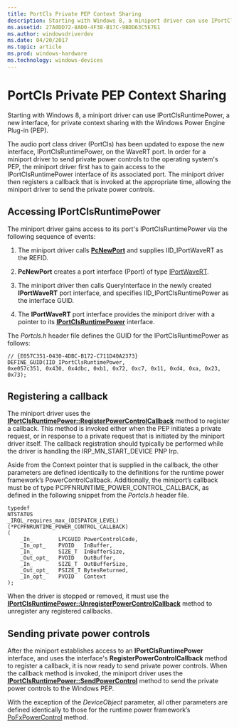 ```yaml
---
title: PortCls Private PEP Context Sharing
description: Starting with Windows 8, a miniport driver can use IPortClsRuntimePower, a new interface, for private context sharing with the Windows Power Engine Plug-in (PEP).
ms.assetid: 27A0DD72-8AD0-4F38-B17C-9BDD63C5E7E1
ms.author: windowsdriverdev
ms.date: 04/20/2017
ms.topic: article
ms.prod: windows-hardware
ms.technology: windows-devices
---
```


# PortCls Private PEP Context Sharing


Starting with Windows 8, a miniport driver can use IPortClsRuntimePower, a new interface, for private context sharing with the Windows Power Engine Plug-in (PEP).

The audio port class driver (PortCls) has been updated to expose the new interface, IPortClsRuntimePower, on the WaveRT port. In order for a miniport driver to send private power controls to the operating system's PEP, the miniport driver first has to gain access to the IPortClsRuntimePower interface of its associated port. The miniport driver then registers a callback that is invoked at the appropriate time, allowing the miniport driver to send the private power controls.

## <span id="Accessing_IPortClsRuntimePower"></span><span id="accessing_iportclsruntimepower"></span><span id="ACCESSING_IPORTCLSRUNTIMEPOWER"></span>Accessing IPortClsRuntimePower


The miniport driver gains access to its port's IPortClsRuntimePower via the following sequence of events:

1. The miniport driver calls [**PcNewPort**](https://msdn.microsoft.com/library/windows/hardware/ff537715) and supplies IID\_IPortWaveRT as the REFID.

2. **PcNewPort** creates a port interface (Pport) of type [IPortWaveRT](https://msdn.microsoft.com/library/windows/hardware/ff536920).

3. The miniport driver then calls QueryInterface in the newly created **IPortWaveRT** port interface, and specifies IID\_IPortClsRuntimePower as the interface GUID.

4. The **IPortWaveRT** port interface provides the miniport driver with a pointer to its [**IPortClsRuntimePower**](https://msdn.microsoft.com/library/windows/hardware/dn265125) interface.

The *Portcls.h* header file defines the GUID for the IPortClsRuntimePower as follows:

``` syntax
// {E057C351-0430-4DBC-B172-C711D40A2373}
DEFINE_GUID(IID_IPortClsRuntimePower,
0xe057c351, 0x430, 0x4dbc, 0xb1, 0x72, 0xc7, 0x11, 0xd4, 0xa, 0x23, 0x73);
```

## <span id="Registering_a_callback"></span><span id="registering_a_callback"></span><span id="REGISTERING_A_CALLBACK"></span>Registering a callback


The miniport driver uses the [**IPortClsRuntimePower::RegisterPowerControlCallback**](https://msdn.microsoft.com/library/windows/hardware/dn265126) method to register a callback. This method is invoked either when the PEP initiates a private request, or in response to a private request that is initiated by the miniport driver itself. The callback registration should typically be performed while the driver is handling the IRP\_MN\_START\_DEVICE PNP Irp.

Aside from the Context pointer that is supplied in the callback, the other parameters are defined identically to the definitions for the runtime power framework’s PowerControlCallback. Additionally, the miniport’s callback must be of type PCPFNRUNTIME\_POWER\_CONTROL\_CALLBACK, as defined in the following snippet from the *Portcls.h* header file.

```ManagedCPlusPlus
typedef
NTSTATUS
_IRQL_requires_max_(DISPATCH_LEVEL)
(*PCPFNRUNTIME_POWER_CONTROL_CALLBACK)
(
    _In_        LPCGUID PowerControlCode,
    _In_opt_    PVOID   InBuffer,
    _In_        SIZE_T  InBufferSize,
    _Out_opt_   PVOID   OutBuffer,
    _In_        SIZE_T  OutBufferSize,
    _Out_opt_   PSIZE_T BytesReturned,
    _In_opt_    PVOID   Context
);
```

When the driver is stopped or removed, it must use the [**IPortClsRuntimePower::UnregisterPowerControlCallback**](https://msdn.microsoft.com/library/windows/hardware/dn265128) method to unregister any registered callbacks.

## <span id="Sending_private_power_controls"></span><span id="sending_private_power_controls"></span><span id="SENDING_PRIVATE_POWER_CONTROLS"></span>Sending private power controls


After the miniport establishes access to an **IPortClsRuntimePower** interface, and uses the interface's **RegisterPowerControlCallback** method to register a callback, it is now ready to send private power controls. When the callback method is invoked, the miniport driver uses the [**IPortClsRuntimePower::SendPowerControl**](https://msdn.microsoft.com/library/windows/hardware/dn265127) method to send the private power controls to the Windows PEP.

With the exception of the *DeviceObject* parameter, all other parameters are defined identically to those for the runtime power framework’s [PoFxPowerControl](http://msdn.microsoft.com/library/windows/hardware/hh439518.aspx) method.

 

 




